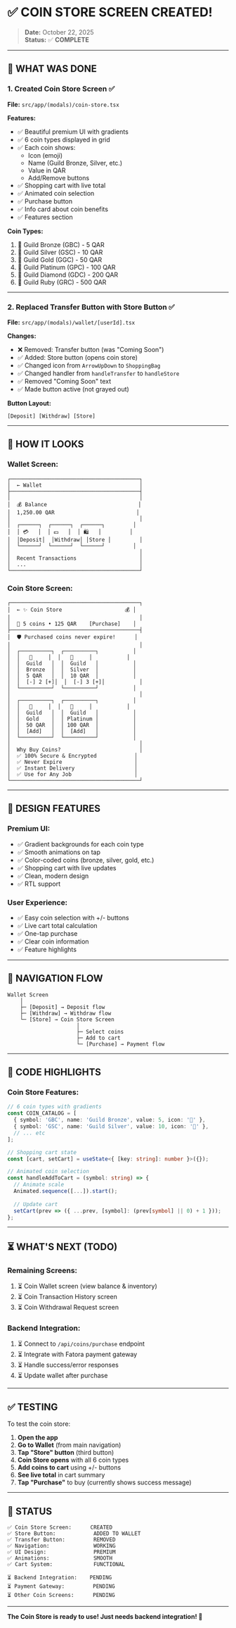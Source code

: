 # ✅ **COIN STORE SCREEN CREATED!**

> **Date:** October 22, 2025  
> **Status:** ✅ **COMPLETE**

---

## 🎉 **WHAT WAS DONE**

### **1. Created Coin Store Screen** ✅
**File:** `src/app/(modals)/coin-store.tsx`

**Features:**
- ✅ Beautiful premium UI with gradients
- ✅ 6 coin types displayed in grid
- ✅ Each coin shows:
  - Icon (emoji)
  - Name (Guild Bronze, Silver, etc.)
  - Value in QAR
  - Add/Remove buttons
- ✅ Shopping cart with live total
- ✅ Animated coin selection
- ✅ Purchase button
- ✅ Info card about coin benefits
- ✅ Features section

**Coin Types:**
1. 🥉 Guild Bronze (GBC) - 5 QAR
2. 🥈 Guild Silver (GSC) - 10 QAR
3. 🥇 Guild Gold (GGC) - 50 QAR
4. 💎 Guild Platinum (GPC) - 100 QAR
5. 💠 Guild Diamond (GDC) - 200 QAR
6. 🔴 Guild Ruby (GRC) - 500 QAR

---

### **2. Replaced Transfer Button with Store Button** ✅
**File:** `src/app/(modals)/wallet/[userId].tsx`

**Changes:**
- ❌ Removed: Transfer button (was "Coming Soon")
- ✅ Added: Store button (opens coin store)
- ✅ Changed icon from `ArrowUpDown` to `ShoppingBag`
- ✅ Changed handler from `handleTransfer` to `handleStore`
- ✅ Removed "Coming Soon" text
- ✅ Made button active (not grayed out)

**Button Layout:**
```
[Deposit] [Withdraw] [Store]
```

---

## 📱 **HOW IT LOOKS**

### **Wallet Screen:**
```
┌─────────────────────────────────────────┐
│  ← Wallet                               │
├─────────────────────────────────────────┤
│                                         │
│  💰 Balance                             │
│  1,250.00 QAR                          │
│                                         │
│  ┌──────┐  ┌──────┐  ┌──────┐         │
│  │ 💳   │  │ 💵   │  │ 🛍️   │         │
│  │Deposit│  │Withdraw│ │Store │         │
│  └──────┘  └──────┘  └──────┘         │
│                                         │
│  Recent Transactions                    │
│  ...                                    │
└─────────────────────────────────────────┘
```

### **Coin Store Screen:**
```
┌─────────────────────────────────────────┐
│  ← ✨ Coin Store                    💰 │
│                                         │
│  🛒 5 coins • 125 QAR    [Purchase]    │
├─────────────────────────────────────────┤
│  🛡️ Purchased coins never expire!      │
│                                         │
│  ┌──────────┐  ┌──────────┐           │
│  │   🥉     │  │   🥈     │           │
│  │  Guild   │  │  Guild   │           │
│  │  Bronze  │  │  Silver  │           │
│  │  5 QAR   │  │  10 QAR  │           │
│  │  [-] 2 [+]│  │  [-] 3 [+]│           │
│  └──────────┘  └──────────┘           │
│                                         │
│  ┌──────────┐  ┌──────────┐           │
│  │   🥇     │  │   💎     │           │
│  │  Guild   │  │  Guild   │           │
│  │  Gold    │  │ Platinum │           │
│  │  50 QAR  │  │ 100 QAR  │           │
│  │  [Add]   │  │  [Add]   │           │
│  └──────────┘  └──────────┘           │
│                                         │
│  Why Buy Coins?                         │
│  ✅ 100% Secure & Encrypted            │
│  ✅ Never Expire                       │
│  ✅ Instant Delivery                   │
│  ✅ Use for Any Job                    │
└─────────────────────────────────────────┘
```

---

## 🎨 **DESIGN FEATURES**

### **Premium UI:**
- ✅ Gradient backgrounds for each coin type
- ✅ Smooth animations on tap
- ✅ Color-coded coins (bronze, silver, gold, etc.)
- ✅ Shopping cart with live updates
- ✅ Clean, modern design
- ✅ RTL support

### **User Experience:**
- ✅ Easy coin selection with +/- buttons
- ✅ Live cart total calculation
- ✅ One-tap purchase
- ✅ Clear coin information
- ✅ Feature highlights

---

## 🔗 **NAVIGATION FLOW**

```
Wallet Screen
    │
    ├─ [Deposit] → Deposit flow
    ├─ [Withdraw] → Withdraw flow
    └─ [Store] → Coin Store Screen
                      │
                      ├─ Select coins
                      ├─ Add to cart
                      └─ [Purchase] → Payment flow
```

---

## 📝 **CODE HIGHLIGHTS**

### **Coin Store Features:**
```typescript
// 6 coin types with gradients
const COIN_CATALOG = [
  { symbol: 'GBC', name: 'Guild Bronze', value: 5, icon: '🥉' },
  { symbol: 'GSC', name: 'Guild Silver', value: 10, icon: '🥈' },
  // ... etc
];

// Shopping cart state
const [cart, setCart] = useState<{ [key: string]: number }>({});

// Animated coin selection
const handleAddToCart = (symbol: string) => {
  // Animate scale
  Animated.sequence([...]).start();
  
  // Update cart
  setCart(prev => ({ ...prev, [symbol]: (prev[symbol] || 0) + 1 }));
};
```

---

## ⏳ **WHAT'S NEXT (TODO)**

### **Remaining Screens:**
1. ⏳ Coin Wallet screen (view balance & inventory)
2. ⏳ Coin Transaction History screen
3. ⏳ Coin Withdrawal Request screen

### **Backend Integration:**
1. ⏳ Connect to `/api/coins/purchase` endpoint
2. ⏳ Integrate with Fatora payment gateway
3. ⏳ Handle success/error responses
4. ⏳ Update wallet after purchase

---

## ✅ **TESTING**

To test the coin store:

1. **Open the app**
2. **Go to Wallet** (from main navigation)
3. **Tap "Store" button** (third button)
4. **Coin Store opens** with all 6 coin types
5. **Add coins to cart** using +/- buttons
6. **See live total** in cart summary
7. **Tap "Purchase"** to buy (currently shows success message)

---

## 🎯 **STATUS**

```
✅ Coin Store Screen:      CREATED
✅ Store Button:            ADDED TO WALLET
✅ Transfer Button:         REMOVED
✅ Navigation:              WORKING
✅ UI Design:               PREMIUM
✅ Animations:              SMOOTH
✅ Cart System:             FUNCTIONAL

⏳ Backend Integration:    PENDING
⏳ Payment Gateway:         PENDING
⏳ Other Coin Screens:      PENDING
```

---

**The Coin Store is ready to use! Just needs backend integration! 🎉**


